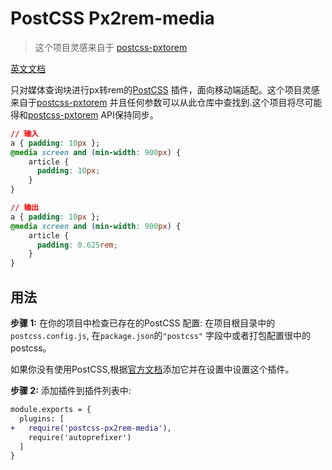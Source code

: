 # PostCSS Px2rem-media

> 这个项目灵感来自于 [postcss-pxtorem](https://github.com/cuth/postcss-pxtorem)

[英文文档](https://github.com/cuth/postcss-pxtorem/README.md)

只对媒体查询块进行px转rem的[PostCSS] 插件，面向移动端适配。这个项目灵感来自于[postcss-pxtorem](https://github.com/cuth/postcss-pxtorem) 并且任何参数可以从此仓库中查找到.这个项目将尽可能得和[postcss-pxtorem](https://github.com/cuth/postcss-pxtorem)  API保持同步。

[PostCSS]: https://github.com/postcss/postcss

```css
// 输入
a { padding: 10px };
@media screen and (min-width: 900px) {
    article {
      padding: 10px;
    }
}
```

```css
// 输出
a { padding: 10px };
@media screen and (min-width: 900px) {
    article {
      padding: 0.625rem;
    }
}
```

## 用法

**步骤 1:**  在你的项目中检查已存在的PostCSS 配置: 在项目根目录中的`postcss.config.js`, 在`package.json`的`"postcss"` 字段中或者打包配置很中的postcss。

如果你没有使用PostCSS,根据[官方文档]添加它并在设置中设置这个插件。

**步骤 2:** 添加插件到插件列表中:

```diff
module.exports = {
  plugins: [
+   require('postcss-px2rem-media'),
    require('autoprefixer')
  ]
}
```

[官方文档]: https://github.com/postcss/postcss#usage
